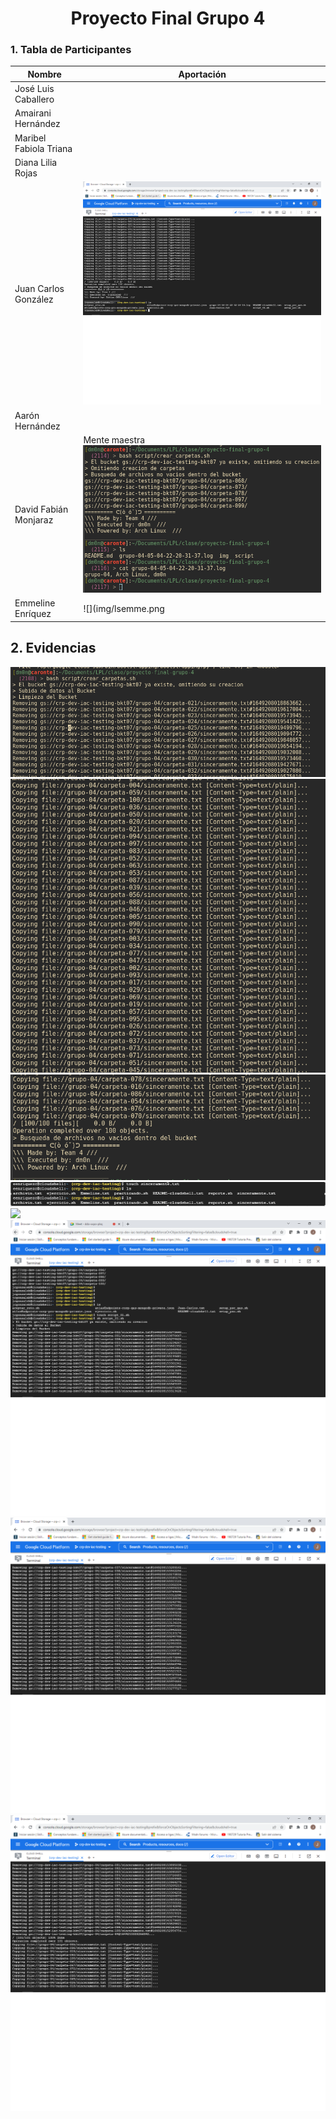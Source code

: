 
<div align="center">

# Proyecto Final Grupo 4


<div align="left">

### 1. Tabla de Participantes

<div align="center">

| Nombre                 | Aportación    |
|------------------------|---------------|
| José Luis Caballero    |               |
| Amairani Hernández     |               |
| Maribel Fabiola Triana |               |
| Diana Lilia Rojas      |               |
| Juan Carlos González   |   ![](img/Imagen_04.png)             |
| Aarón Hernández        |               |
| David Fabián Monjaraz  | Mente maestra ![](img/evid-dfmf.png)| 
| Emmeline Enríquez      |   ![](img/lsemme.png |             |

<div align="left">

## 2. Evidencias
![](img/evid-creacion-1.png)
![](img/evid-creacion-2.png)
![](img/evid-creacion-3.png)
![](img/emme_txt.png)
![](evidencia_emme.png)
![](img/Imagen_01.png)
![](img/Imagen_02.png)
![](img/Imagen_03.png)

